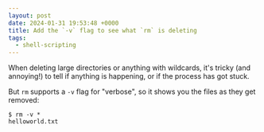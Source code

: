 ```yaml
---
layout: post
date: 2024-01-31 19:53:48 +0000
title: Add the `-v` flag to see what `rm` is deleting
tags:
  - shell-scripting
---
```

When deleting large directories or anything with wildcards, it's tricky (and annoying!) to tell if anything is happening, or if the process has got stuck.

But `rm` supports a `-v` flag for "verbose", so it shows you the files as they get removed:

```console
$ rm -v *
helloworld.txt
```
